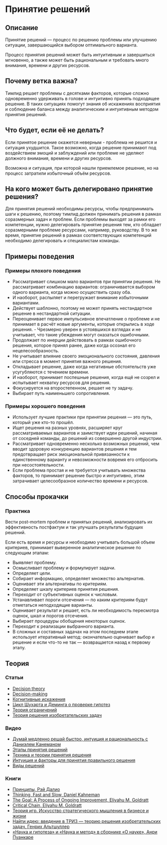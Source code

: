 # Принятие решений
## Описание
Принятие решений — процесс по решению проблемы или улучшению ситуации, завершающийся выбором оптимального варианта.

Процесс принятия решений может быть интуитивным и завершиться мгновенно, а также может быть рациональным и требовать много внимания, времени и других ресурсов.

## Почему ветка важна?
Тимлид решает проблемы с десятками факторов, которые сложно одновременно удерживать в голове и интуитивно принять подходящее решение. В таких ситуациях помогут знания об искажениях восприятия и соблюдение баланса между аналитическим и интуитивным методом принятия решений.

## Что будет, если её не делать?
Если принятое решение окажется неверным - проблема не решится и ситуация ухудшится. Такое возможно, когда решение принимают под воздействием эмоций и заблуждений или проблеме не уделяют должного внимания, времени и других ресурсов.

Возможна и ситуация, при которой нашли приемлемое решение, но на процесс затратили избыточный объём ресурсов.

## На кого может быть делегировано принятие решения?
Для принятия решений необходимы ресурсы, чтобы предпринимать шаги к решению, поэтому тимлид должен принимать решения в рамках соразмерных задач и проблем. Если проблемы выходят за рамки его компетенции, нужно делегировать принятие решения тем, кто обладает соразмерными проблеме ресурсами, например, руководству. В то же время, принятие решений в рамках соответствующих компетенций необходимо делегировать и специалистам команды.

## Примеры поведения
### Примеры плохого поведения
- Рассматривает слишком мало вариантов при принятии решения. Не рассматривает комбинацию вариантов: ограничивается выбором одного варианта, когда можно осуществить сразу оба.
- И наоборот, распыляет и перегружает внимание избыточными вариантами.
- Действует шаблонно, поэтому не может принять нестандартное решение в нестандартной ситуации.
- Переоценивает первое импульсивное впечатление о проблеме и не принимает в расчёт новые аргументы, которые открылись в ходе решения. - Чрезмерно уверен в устоявшихся взглядах и не учитывает, что такие убеждения могут оказаться ошибочными.
- Продолжает по инерции действовать в рамках ошибочного решения, которое принял ранее, даже когда осознал его нецелесообразность.
- Не учитывает влияние своего эмоционального состояния, давления или стресса в момент принятия важного решения.
- Откладывает решение, даже когда негативные обстоятельств уже усугубляются с течением времени.
- И наоборот, принимает поспешные решения, когда ещё не созрел и испытывает нехватку ресурсов для решения.
- Фокусируется на второстепенном, решает не ту задачу.
- Выбирает путь наименьшего сопротивления.

### Примеры хорошего поведения
- Использует лучшие практики при принятии решения — это путь, который уже кто-то прошёл.
- Ищет решения на разных уровнях, расширяет круг рассматриваемых вариантов и заимствует идеи решений, начиная от соседней команды, до решений из совершенно другой индустрии.
- Рассматривает одновременно несколько возможных решений, чем вводит здоровую конкуренцию вариантов решения и тем предотвращает риск эмоциональной привязанности к единственному варианту и невозможности вовремя его отбросить при несостоятельности.
- Если проблема простая и не требуется учитывать множества факторов, то принимает решение быстро и интуитивно, этим затрачивает целесообразное количество времени и ресурсов.

## Способы прокачки
### Практика
Вести post-mortem проблем и принятых решений, анализировать их эффективность постфактум и так улучшать результаты будущих решений.

Если есть время и ресурсы и необходимо учитывать большой объем критериев, принимает выверенное аналитическое решение по следующим этапам:
- Выявляет проблему.
- Осмысливает проблему и формулирует задачи.
- Определяет цели.
- Собирает информацию, определяет множество альтернатив.
- Оценивает эти альтернативы по критериям.
- Определяет шкалу критериев принятия решения.
- Переходит от субъективных оценок к числовым.
- Устанавливает пороги отсечения — по каким критериям будут отметаться неподходящие варианты.
- Оценивает результат и решает, есть ли необходимость пересмотра оценок, шкал и порогов отсечения.
- Выбирает процедуры обобщения некоторых оценок.
- Переходит к реализации выбранного варианта.
- В сложных и составных задачах на этом последнем этапе использует итеративный метод: окончательно оценивает выбор и решение и если что-то не так — возвращается назад к первому этапу.

## Теория
### Статьи
- [Decision theory](https://en.wikipedia.org/wiki/Decision_theory)
- [Decision-making](https://en.wikipedia.org/wiki/Decision-making)
- [Когнитивные искажения](https://en.wikipedia.org/wiki/List_of_cognitive_biases)
- [Цикл Шухарта и Деминга о проверке гипотез](https://en.wikipedia.org/wiki/PDCA)
- [Теория ограничений](https://en.wikipedia.org/wiki/Theory_of_constraints)
- [Теория решения изобретательских задач](https://ru.wikipedia.org/wiki/Теория_решения_изобретательских_задач)

### Видео
- [Думай медленно решай быстро, интуиция и рациональность с Даниэлем Канеманом](https://youtu.be/ppK8dPnkU8g)
- [Этапы принятия решений](https://youtu.be/grwaJ8w17iI)
- [Техника и теории принятия решения](https://youtu.be/9j2OYodj4TM)
- [Интуиция и факторы для принятия правильного решения](https://youtu.be/yNx5PuXofz4)
- [Виды решений](https://youtu.be/3K7dLuXqMng)

### Книги
- [Принципы, Рэй Далио](https://www.amazon.com/dp/B07H4N4S5F/ref=cm_sw_em_r_mt_dp_U_waVOEb7FQ1RS3)
- [Thinking, Fast and Slow, Daniel Kahneman](https://www.amazon.com/Thinking-Fast-Slow-Daniel-Kahneman/dp/0374533555/ref=sr_1_1?ie=UTF8&qid=1471970781&sr=8-1&keywords=kahneman)
- [The Goal: A Process of Ongoing Improvement, Eliyahu M. Goldratt](https://www.amazon.com/Goal-Process-Ongoing-Improvement-Anniversary/dp/B00IFGGDA2/ref=sr_1_1?dchild=1&keywords=The+Goal&qid=1586116406&s=audible&sr=1-1)
- [Critical Chain, Eliyahu M. Goldratt](https://www.amazon.com/Critical-Chain-Project-Management-Constraints/dp/B00IGFKKIS/ref=sr_1_1?dchild=1&keywords=Eliyahu+M.+Goldratt.+Critical+Chain&qid=1586116883&s=audible&sr=1-1)
- [Теория игр. Искусство стратегического мышления в бизнесе и жизни](https://www.ozon.ru/context/detail/id/30920757/)
- [Найти идею: введение в ТРИЗ — теорию решения изобретательских задач, Генрих Альтшуллер](https://www.alpinabook.ru/authors/10980/)
- [«Наука и гипотеза» и «Наука и метод» в сборнике «О науке», Анри Пуанкаре](https://www.ozon.ru/context/detail/id/2134411/)
